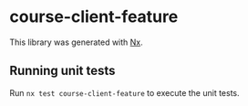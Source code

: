 # course-client-feature

This library was generated with [Nx](https://nx.dev).

## Running unit tests

Run `nx test course-client-feature` to execute the unit tests.
